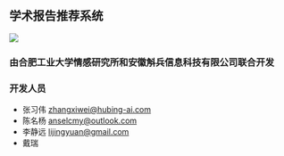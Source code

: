 ## 学术报告推荐系统

[![](https://img.shields.io/badge/Language-Python2.7-green.svg?style=plastic)](https://www.python.org/)

### 由合肥工业大学情感研究所和安徽斛兵信息科技有限公司联合开发
### 开发人员
+ 张习伟 zhangxiwei@hubing-ai.com
+ 陈名杨 anselcmy@outlook.com
+ 李静远 lijingyuan@gmail.com
+ 戴瑞
